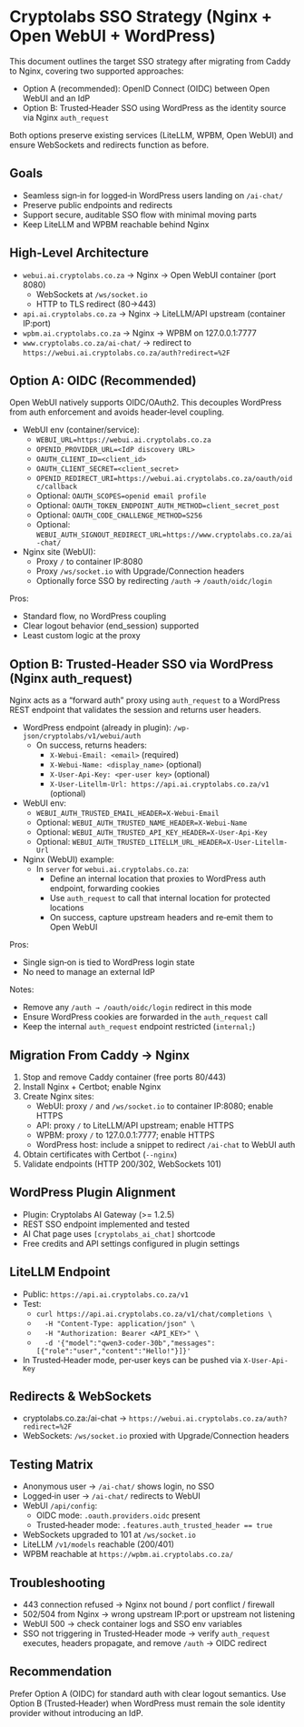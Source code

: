 # Cryptolabs SSO Strategy (Nginx + Open WebUI + WordPress)

This document outlines the target SSO strategy after migrating from Caddy to Nginx, covering two supported approaches:

- Option A (recommended): OpenID Connect (OIDC) between Open WebUI and an IdP
- Option B: Trusted‑Header SSO using WordPress as the identity source via Nginx `auth_request`

Both options preserve existing services (LiteLLM, WPBM, Open WebUI) and ensure WebSockets and redirects function as before.

## Goals
- Seamless sign‑in for logged‑in WordPress users landing on `/ai-chat/`
- Preserve public endpoints and redirects
- Support secure, auditable SSO flow with minimal moving parts
- Keep LiteLLM and WPBM reachable behind Nginx

## High‑Level Architecture

- `webui.ai.cryptolabs.co.za` → Nginx → Open WebUI container (port 8080)
  - WebSockets at `/ws/socket.io`
  - HTTP to TLS redirect (80→443)
- `api.ai.cryptolabs.co.za` → Nginx → LiteLLM/API upstream (container IP:port)
- `wpbm.ai.cryptolabs.co.za` → Nginx → WPBM on 127.0.0.1:7777
- `www.cryptolabs.co.za/ai-chat/` → redirect to `https://webui.ai.cryptolabs.co.za/auth?redirect=%2F`

## Option A: OIDC (Recommended)
Open WebUI natively supports OIDC/OAuth2. This decouples WordPress from auth enforcement and avoids header‑level coupling.

- WebUI env (container/service):
  - `WEBUI_URL=https://webui.ai.cryptolabs.co.za`
  - `OPENID_PROVIDER_URL=<IdP discovery URL>`
  - `OAUTH_CLIENT_ID=<client_id>`
  - `OAUTH_CLIENT_SECRET=<client_secret>`
  - `OPENID_REDIRECT_URI=https://webui.ai.cryptolabs.co.za/oauth/oidc/callback`
  - Optional: `OAUTH_SCOPES=openid email profile`
  - Optional: `OAUTH_TOKEN_ENDPOINT_AUTH_METHOD=client_secret_post`
  - Optional: `OAUTH_CODE_CHALLENGE_METHOD=S256`
  - Optional: `WEBUI_AUTH_SIGNOUT_REDIRECT_URL=https://www.cryptolabs.co.za/ai-chat/`
- Nginx site (WebUI):
  - Proxy `/` to container IP:8080
  - Proxy `/ws/socket.io` with Upgrade/Connection headers
  - Optionally force SSO by redirecting `/auth` → `/oauth/oidc/login`

Pros:
- Standard flow, no WordPress coupling
- Clear logout behavior (end_session) supported
- Least custom logic at the proxy

## Option B: Trusted‑Header SSO via WordPress (Nginx auth_request)
Nginx acts as a “forward auth” proxy using `auth_request` to a WordPress REST endpoint that validates the session and returns user headers.

- WordPress endpoint (already in plugin): `/wp-json/cryptolabs/v1/webui/auth`
  - On success, returns headers:
    - `X-Webui-Email: <email>` (required)
    - `X-Webui-Name: <display_name>` (optional)
    - `X-User-Api-Key: <per-user key>` (optional)
    - `X-User-Litellm-Url: https://api.ai.cryptolabs.co.za/v1` (optional)
- WebUI env:
  - `WEBUI_AUTH_TRUSTED_EMAIL_HEADER=X-Webui-Email`
  - Optional: `WEBUI_AUTH_TRUSTED_NAME_HEADER=X-Webui-Name`
  - Optional: `WEBUI_AUTH_TRUSTED_API_KEY_HEADER=X-User-Api-Key`
  - Optional: `WEBUI_AUTH_TRUSTED_LITELLM_URL_HEADER=X-User-Litellm-Url`
- Nginx (WebUI) example:
  - In `server` for `webui.ai.cryptolabs.co.za`:
    - Define an internal location that proxies to WordPress auth endpoint, forwarding cookies
    - Use `auth_request` to call that internal location for protected locations
    - On success, capture upstream headers and re‑emit them to Open WebUI

Pros:
- Single sign‑on is tied to WordPress login state
- No need to manage an external IdP

Notes:
- Remove any `/auth → /oauth/oidc/login` redirect in this mode
- Ensure WordPress cookies are forwarded in the `auth_request` call
- Keep the internal `auth_request` endpoint restricted (`internal;`)

## Migration From Caddy → Nginx

1) Stop and remove Caddy container (free ports 80/443)
2) Install Nginx + Certbot; enable Nginx
3) Create Nginx sites:
   - WebUI: proxy `/` and `/ws/socket.io` to container IP:8080; enable HTTPS
   - API: proxy `/` to LiteLLM/API upstream; enable HTTPS
   - WPBM: proxy `/` to 127.0.0.1:7777; enable HTTPS
   - WordPress host: include a snippet to redirect `/ai-chat` to WebUI auth
4) Obtain certificates with Certbot (`--nginx`)
5) Validate endpoints (HTTP 200/302, WebSockets 101)

## WordPress Plugin Alignment
- Plugin: Cryptolabs AI Gateway (>= 1.2.5)
- REST SSO endpoint implemented and tested
- AI Chat page uses `[cryptolabs_ai_chat]` shortcode
- Free credits and API settings configured in plugin settings

## LiteLLM Endpoint
- Public: `https://api.ai.cryptolabs.co.za/v1`
- Test:
  - `curl https://api.ai.cryptolabs.co.za/v1/chat/completions \`
  - `  -H "Content-Type: application/json" \`
  - `  -H "Authorization: Bearer <API_KEY>" \`
  - `  -d '{"model":"qwen3-coder-30b","messages":[{"role":"user","content":"Hello!"}]}'`
- In Trusted‑Header mode, per‑user keys can be pushed via `X-User-Api-Key`

## Redirects & WebSockets
- cryptolabs.co.za:/ai-chat → `https://webui.ai.cryptolabs.co.za/auth?redirect=%2F`
- WebSockets: `/ws/socket.io` proxied with Upgrade/Connection headers

## Testing Matrix
- Anonymous user → `/ai-chat/` shows login, no SSO
- Logged‑in user → `/ai-chat/` redirects to WebUI
- WebUI `/api/config`:
  - OIDC mode: `.oauth.providers.oidc` present
  - Trusted‑header mode: `.features.auth_trusted_header == true`
- WebSockets upgraded to 101 at `/ws/socket.io`
- LiteLLM `/v1/models` reachable (200/401)
- WPBM reachable at `https://wpbm.ai.cryptolabs.co.za/`

## Troubleshooting
- 443 connection refused → Nginx not bound / port conflict / firewall
- 502/504 from Nginx → wrong upstream IP:port or upstream not listening
- WebUI 500 → check container logs and SSO env variables
- SSO not triggering in Trusted‑Header mode → verify `auth_request` executes, headers propagate, and remove `/auth` → OIDC redirect

## Recommendation
Prefer Option A (OIDC) for standard auth with clear logout semantics. Use Option B (Trusted‑Header) when WordPress must remain the sole identity provider without introducing an IdP.

